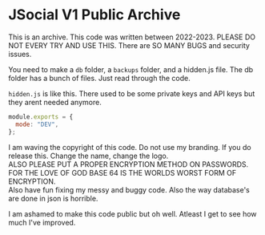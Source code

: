# JSocial V1 Public Archive

This is an archive. This code was written between 2022-2023. PLEASE DO NOT EVERY TRY AND USE THIS. There are SO MANY BUGS and security issues.

You need to make a `db` folder, a `backups` folder, and a hidden.js file. The db folder has a bunch of files. Just read through the code.

`hidden.js` is like this. There used to be some private keys and API keys but they arent needed anymore.

```js
module.exports = {
  mode: "DEV",
};
```

I am waving the copyright of this code. Do not use my branding. If you do release this. Change the name, change the logo.\
ALSO PLEASE PUT A PROPER ENCRYPTION METHOD ON PASSWORDS. FOR THE LOVE OF GOD BASE 64 IS THE WORLDS WORST FORM OF ENCRYPTION.\
Also have fun fixing my messy and buggy code. Also the way database's are done in json is horrible.

I am ashamed to make this code public but oh well. Atleast I get to see how much I've improved.
